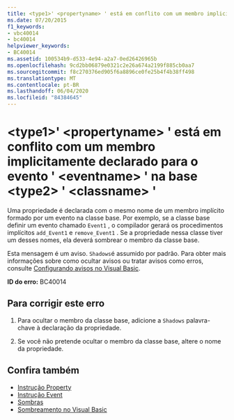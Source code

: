 ```yaml
---
title: <type1>' <propertyname> ' está em conflito com um membro implicitamente declarado para o evento ' <eventname> ' na base <type2> ' <classname> '
ms.date: 07/20/2015
f1_keywords:
- vbc40014
- bc40014
helpviewer_keywords:
- BC40014
ms.assetid: 100534b9-d533-4e94-a2a7-0ed26426965b
ms.openlocfilehash: 9cd2bb06879e0321c2e26a674a2199f885cb0aa7
ms.sourcegitcommit: f8c270376ed905f6a8896ce0fe25b4f4b38ff498
ms.translationtype: MT
ms.contentlocale: pt-BR
ms.lasthandoff: 06/04/2020
ms.locfileid: "84384645"
---
```

# <a name="type1-propertyname-conflicts-with-a-member-implicitly-declared-for-event-eventname-in-the-base-type2-classname"></a>\<type1>' \<propertyname> ' está em conflito com um membro implicitamente declarado para o evento ' \<eventname> ' na base \<type2> ' \<classname> '
Uma propriedade é declarada com o mesmo nome de um membro implícito formado por um evento na classe base. Por exemplo, se a classe base definir um evento chamado `Event1` , o compilador gerará os procedimentos implícitos `add_Event1` e `remove_Event1` . Se a propriedade nessa classe tiver um desses nomes, ela deverá sombrear o membro da classe base.  
  
 Esta mensagem é um aviso. `Shadows`é assumido por padrão. Para obter mais informações sobre como ocultar avisos ou tratar avisos como erros, consulte [Configurando avisos no Visual Basic](/visualstudio/ide/configuring-warnings-in-visual-basic).  
  
 **ID do erro:** BC40014  
  
## <a name="to-correct-this-error"></a>Para corrigir este erro  
  
1. Para ocultar o membro da classe base, adicione a `Shadows` palavra-chave à declaração da propriedade.  
  
2. Se você não pretende ocultar o membro da classe base, altere o nome da propriedade.  
  
## <a name="see-also"></a>Confira também

- [Instrução Property](../language-reference/statements/property-statement.md)
- [Instrução Event](../language-reference/statements/event-statement.md)
- [Sombras](../language-reference/modifiers/shadows.md)
- [Sombreamento no Visual Basic](../programming-guide/language-features/declared-elements/shadowing.md)
